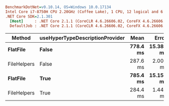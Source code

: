 ``` ini

BenchmarkDotNet=v0.10.14, OS=Windows 10.0.17134
Intel Core i7-8750H CPU 2.20GHz (Coffee Lake), 1 CPU, 12 logical and 6 physical cores
.NET Core SDK=2.1.301
  [Host]     : .NET Core 2.1.1 (CoreCLR 4.6.26606.02, CoreFX 4.6.26606.05), 64bit RyuJIT
  DefaultJob : .NET Core 2.1.1 (CoreCLR 4.6.26606.02, CoreFX 4.6.26606.05), 64bit RyuJIT


```
|      Method | useHyperTypeDescriptionProvider |     Mean |     Error |    StdDev |      Gen 0 |      Gen 1 |     Gen 2 | Allocated |
|------------ |-------------------------------- |---------:|----------:|----------:|-----------:|-----------:|----------:|----------:|
|    **FlatFile** |                           **False** | **778.4 ms** | **15.389 ms** | **14.395 ms** | **62687.5000** | **20312.5000** | **6375.0000** | **373.86 MB** |
| FileHelpers |                           False | 287.6 ms |  2.008 ms |  1.878 ms | 36750.0000 | 12812.5000 | 5750.0000 | 189.25 MB |
|    **FlatFile** |                            **True** | **785.4 ms** | **15.158 ms** | **15.566 ms** | **65687.5000** | **22000.0000** | **9250.0000** | **373.86 MB** |
| FileHelpers |                            True | 284.4 ms |  1.447 ms |  1.353 ms | 36750.0000 | 12875.0000 | 5750.0000 | 189.25 MB |
